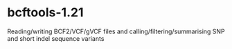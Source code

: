 # bcftools-1.21
Reading/writing BCF2/VCF/gVCF files and calling/filtering/summarising SNP and short indel sequence variants
